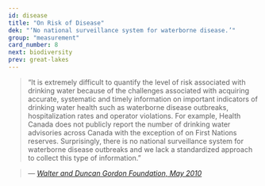 ```yaml
---
id: disease
title: "On Risk of Disease"
dek: "‘No national surveillance system for waterborne disease.’"
group: "measurement"
card_number: 8
next: biodiversity
prev: great-lakes
---
```


> “It is extremely difficult to quantify the level of risk associated with drinking water because of the challenges associated with acquiring accurate, systematic and timely information on important indicators of drinking water health such as waterborne disease outbreaks, hospitalization rates and operator violations. For example, Health Canada does not publicly report the number of drinking water advisories across Canada with the exception of on First Nations reserves. Surprisingly, there is no national surveillance system for waterborne disease outbreaks and we lack a standardized approach to collect this type of information.”

> — <cite>[Walter and Duncan Gordon Foundation, May 2010][1]</cite>

[1]:http://www.ecojustice.ca/publications/reports/seeking-water-justice/attachment
